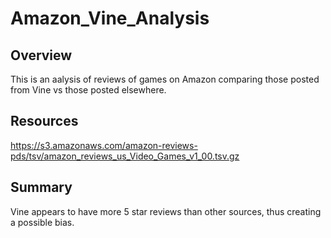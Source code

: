 # Amazon_Vine_Analysis
## Overview
This is an aalysis of reviews of games on Amazon comparing those posted from Vine vs those posted elsewhere. 

## Resources
https://s3.amazonaws.com/amazon-reviews-pds/tsv/amazon_reviews_us_Video_Games_v1_00.tsv.gz

## Summary
Vine appears to have more 5 star reviews than other sources, thus creating a possible bias.

